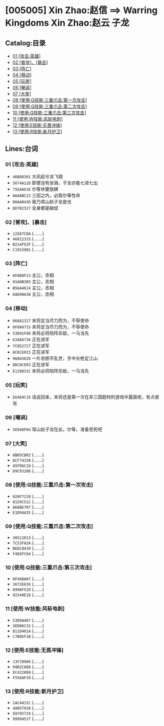 # [005005] Xin Zhao:赵信 ==> Warring Kingdoms Xin Zhao:赵云 子龙
## Catalog:目录
* [01 [攻击:英雄]](#01-攻击英雄)
* [02 [普攻]、[暴击]](#02-普攻暴击)
* [03 [阵亡]](#03-阵亡)
* [04 [移动]](#04-移动)
* [05 [玩笑]](#05-玩笑)
* [06 [嘲讽]](#06-嘲讽)
* [07 [大笑]](#07-大笑)
* [08 [使用:Q技能:三重爪击:第一次攻击]](#08-使用Q技能三重爪击第一次攻击)
* [09 [使用:Q技能:三重爪击:第二次攻击]](#09-使用Q技能三重爪击第二次攻击)
* [10 [使用:Q技能:三重爪击:第三次攻击]](#10-使用Q技能三重爪击第三次攻击)
* [11 [使用:W技能:风斩电刺]](#11-使用W技能风斩电刺)
* [12 [使用:E技能:无畏冲锋]](#12-使用E技能无畏冲锋)
* [13 [使用:R技能:新月护卫]](#13-使用R技能新月护卫)
## Lines:台词
### **01 [攻击:英雄]**
- `46BA8301` 大风起兮龙飞翔
- `5674A12D` 即便没有坐骑，子龙亦能七进七出
- `75EAA61E` 尔等休要放肆
- `A6A8BC22` 三招之内，必取尔等性命
- `D6AA043D` 我乃常山赵子龙是也
- `DD7B2327` 全身都是破绽

### **02 [普攻]、[暴击]**
- `12587C0A` (.......)
- `46812315` (.......)
- `B214F52F` (.......)
- `C1915901` (.......)

### **03 [阵亡]**
- `6FA08F23` 主公，丞相
- `91A0B305` 主公，丞相
- `B56A4614` 主公，丞相
- `DAE00A3B` 主公，丞相

### **04 [移动]**
- `068A2317` 末将定当尽力而为，不辱使命
- `0F0A8715` 末将定当尽力而为，不辱使命
- `53D91F08` 末将必将陷阵杀敌，一马当先
- `618A6736` 正在进军
- `7C052727` 正在进军
- `8C6CE015` 正在进军
- `96845626` 一片赤胆平乱世，手中长枪定江山
- `DDC0CE03` 正在进军
- `E129D31C` 末将必将陷阵杀敌，一马当先

### **05 [玩笑]**
- `E6484C16` 话说回来，末将还是第一次在非三国题材的游戏中露面呢，有点紧张

### **06 [嘲讽]**
- `5E040F04` 常山赵子龙在此，尔等，准备受死吧

### **07 [大笑]**
- `8BD5CB02` (.......)
- `8CF74338` (.......)
- `A5FD6C28` (.......)
- `D9C93206` (.......)

### **08 [使用:Q技能:三重爪击:第一次攻击]**
- `028F7220` (.......)
- `8159C51C` (.......)
- `A66BE707` (.......)
- `E1D94A35` (.......)

### **09 [使用:Q技能:三重爪击:第二次攻击]**
- `30512013` (.......)
- `7C53FA2A` (.......)
- `BEDC8430` (.......)
- `F4E6FC04` (.......)

### **10 [使用:Q技能:三重爪击:第三次攻击]**
- `0F498A07` (.......)
- `3672E636` (.......)
- `8998F52D` (.......)
- `92349E18` (.......)

### **11 [使用:W技能:风斩电刺]**
- `53D9A407` (.......)
- `5ED06C32` (.......)
- `811D401A` (.......)
- `C7B0EF38` (.......)

### **12 [使用:E技能:无畏冲锋]**
- `13F29908` (.......)
- `99D2C008` (.......)
- `EC422809` (.......)
- `F556AF39` (.......)

### **13 [使用:R技能:新月护卫]**
- `1AC4431C` (.......)
- `4A057938` (.......)
- `69795729` (.......)
- `99994537` (.......)